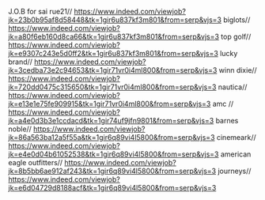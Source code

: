 J.O.B for sai
rue21//
https://www.indeed.com/viewjob?jk=23b0b95af8d58448&tk=1gir6u837kf3m801&from=serp&vjs=3
biglots//
https://www.indeed.com/viewjob?jk=a80f6eb160d8ca66&tk=1gir6u837kf3m801&from=serp&vjs=3
top golf//
https://www.indeed.com/viewjob?jk=e9307c243e5d0ff2&tk=1gir6u837kf3m801&from=serp&vjs=3
lucky brand//
https://www.indeed.com/viewjob?jk=3cedba73e2c94653&tk=1gir71vr0i4ml800&from=serp&vjs=3
winn dixie//
https://www.indeed.com/viewjob?jk=720dd0475c315650&tk=1gir71vr0i4ml800&from=serp&vjs=3
nautica//
https://www.indeed.com/viewjob?jk=e13e1e75fe909915&tk=1gir71vr0i4ml800&from=serp&vjs=3
amc //
https://www.indeed.com/viewjob?jk=a4e0d3b3e1ccdacd&tk=1gir74uf9jfn9801&from=serp&vjs=3
barnes noble//
https://www.indeed.com/viewjob?jk=86a563ba12a5f55a&tk=1gir6q89vi4l5800&from=serp&vjs=3
cinemeark//
https://www.indeed.com/viewjob?jk=e4e0d04b61052538&tk=1gir6q89vi4l5800&from=serp&vjs=3
american eagle outfitters//
https://www.indeed.com/viewjob?jk=8b5bb6ae912af243&tk=1gir6q89vi4l5800&from=serp&vjs=3
journeys//
https://www.indeed.com/viewjob?jk=e6d04729d8188acf&tk=1gir6q89vi4l5800&from=serp&vjs=3

